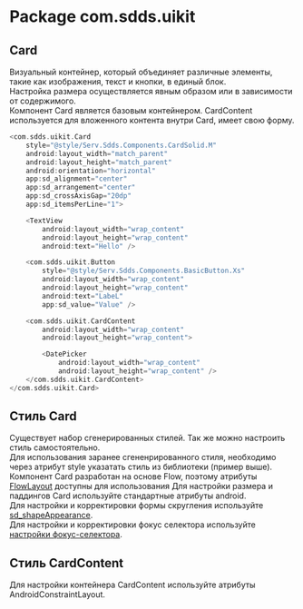 # Package com.sdds.uikit

## Card

Визуальный контейнер, который объединяет различные элементы, такие как изображения, текст и кнопки, в единый блок.  
Настройка размера осуществляется явным образом или в зависимости от содержимого.  
Компонент Card является базовым контейнером. CardContent используется для вложенного контента внутри Card, имеет свою форму.

```kotlin
<com.sdds.uikit.Card
    style="@style/Serv.Sdds.Components.CardSolid.M"
    android:layout_width="match_parent"
    android:layout_height="match_parent"
    android:orientation="horizontal"
    app:sd_alignment="center"
    app:sd_arrangement="center"
    app:sd_crossAxisGap="20dp"
    app:sd_itemsPerLine="1">

    <TextView
        android:layout_width="wrap_content"
        android:layout_height="wrap_content"
        android:text="Hello" />

    <com.sdds.uikit.Button
        style="@style/Serv.Sdds.Components.BasicButton.Xs"
        android:layout_width="wrap_content"
        android:layout_height="wrap_content"
        android:text="LabeL"
        app:sd_value="Value" />

    <com.sdds.uikit.CardContent
        android:layout_width="wrap_content"
        android:layout_height="wrap_content">

        <DatePicker
            android:layout_width="wrap_content"
            android:layout_height="wrap_content" />
    </com.sdds.uikit.CardContent>
</com.sdds.uikit.Card>
```

## Стиль Card

Существует набор сгенерированных стилей. Так же можно настроить стиль самостоятельно.  
Для использования заранее сгененрированного стиля, необходимо через атрибут style указатать стиль из библиотеки (пример выше).  
Компонент Card разработан на основе Flow, поэтому атрибуты [FlowLayout](./FlowUsage.md#настройка-flow) доступны для использования
Для настройки размера и паддингов Card используйте стандартные атрибуты android.  
Для настройки и корректировки формы скругления используйте [sd_shapeAppearance](./ShapeAppearance.md#sd_shapeappearance).  
Для настройки и корректировки фокус селектора используйте [настройки фокус-селектора](./FocusSelectorUsage.md).  

## Стиль CardContent

Для настройки контейнера CardContent используйте атрибуты AndroidConstraintLayout.

